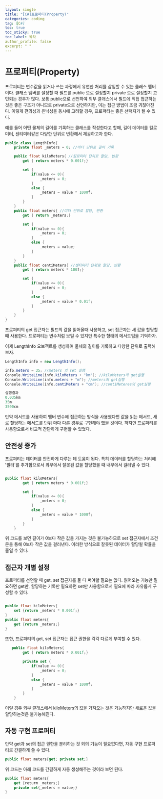 ```yaml
---
layout: single
title: "[C#]프로퍼티(Property)"
categories: coding
tag: [C#]
toc: true
toc_sticky: true
toc_label: 목차
author_profile: false
excerpt: " "
---
```


# 프로퍼티(Property)

프로퍼티는 변수값을 읽거나 쓰는 과정에서 유연한 처리를 삽입할 수 있는 클래스 멤버이다. 클래스 멤버를 설정할 때 필드를 public 으로 설정할지 private 으로 설정할지 고민되는 경우가 많다. 보통 public으로 선언하여 외부 클래스에서 필드에 직접 접근하는 것은 좋은 구조가 아니므로 private으로 선언하지만, 이는 접근 방법이 조금 귀찮아진다. 이렇게 편의성과 은닉성을 동시에 고려할 경우, 프로퍼티는 좋은 선택지가 될 수 있다. <br/>

예를 들어 어떤 물체의 길이를 기록하는 클래스를 작성한다고 할때, 길이 데이터를 킬로미터, 센티미터같은 다양한 단위로 변환해서 제공하고자 한다.

```c#
public class LengthInfo{
    private float _meters = 0; //미터 단위로 길이 기록

    public float kiloMeters{ //킬로미터 단위로 할당, 반환
        get { return meters * 0.001f;}

        set {
            if(value <= 0){
                _meters = 0;
            }
            else {
                _meters = value * 1000f;
            }
        }
    }
    public float meters{ //미터 단위로 할당, 반환
        get { return _meters;}

        set {
            if(value <= 0){
                _meters = 0;
            }
            else {
                _meters = value;
            }
        }
    }
    public float centiMeters{ //센티미터 단위로 할당, 반환
        get { return meters * 100f;}

        set {
            if(value <= 0){
                _meters = 0;
            }
            else {
                _meters = value * 0.01f;
            }
        }
    }
}

```

프로퍼티의 get 접근자는 필드의 값을 읽어올때 사용하고, set 접근자는 새 값을 할당할 때 사용한다.
프로퍼티는 변수처럼 보일 수 있지만 특수한 형태의 메서드임을 기억하자. <br/>

이제 LengthInfo 오브젝트를 생성하여 물체의 길이를 기록하고 다양한 단위로 출력해보자.

```c#
LengthInfo info = new LengthInfo();

info.meters = 35; //meters 의 set 실행
Console.WriteLine(info.kiloMeters + "km"); //kiloMeters의 get실행
Console.WriteLine(info.meters + "m"); //meters의 get실행
Console.WriteLine(info.centiMeters + "cm"); //centiMeteres의 get실행

```

```c#
실행결과
0.035km
35m
3500cm
```

만약 메서드를 사용하여 멤버 변수에 접근하는 방식을 사용했다면 값을 읽는 메서드, 새로 할당하는 메서드를 단위 마다 다른 경우로 구현해야 했을 것이다. 하지만 프로퍼티를 사용함으로서 비교적 간단하게 구현할 수 있었다.

## 안전성 증가

프로퍼티는 데이터를 안전하게 다루는 데 도움이 된다. 특히 데이터를 할당하는 처리에 '필터'를 추가함으로서 외부에서 잘못된 값을 할당했을 때 내부에서 걸러낼 수 있다.

```c#

public float kiloMeters{
        get { return meters * 0.001f;}

        set {
            if(value <= 0){
                _meters = 0;
            }
            else {
                _meters = value * 1000f;
            }
        }
    }

```

위 코드를 보면 길이가 0보다 작은 값을 가지는 것은 불가능하므로 set 접근자에서 조건문을 통해 0보다 작은 값을 걸러낸다. 이러한 방식으로 잘못된 데이터가 할당될 확률을 줄일 수 있다.

## 접근자 개별 설정

프로퍼티를 선언할 때 get, set 접근자를 둘 다 써야할 필요는 없다. 읽어오는 기능만 필요하면 get만, 할당하는 기록만 필요하면 set만 사용함으로서 필요에 따라 자유롭게 구성할 수 있다.

```c#

public float kiloMeters{
    set {return _meters * 0.001f;}
}
public float meters{
    get {return _meters;}
}

```

또한, 프로퍼티의 get, set 접근자는 접근 권한을 각각 다르게 부여할 수 있다.

```c#
   public float kiloMeters{
        get { return meters * 0.001f;}

        private set {
            if(value <= 0){
                _meters = 0;
            }
            else {
                _meters = value * 1000f;
            }
        }
    }

```

이럴 경우 외부 클래스에서 kiloMeters의 값을 가져오는 것은 가능하지만 새로운 값을 할당하는것은 불가능해진다.

## 자동 구현 프로퍼티

만약 get과 set의 접근 권한을 분리하는 것 외의 기능이 필요없다면, 자동 구현 프로퍼티로 간결하게 쓸 수 있다.

```c#
public float meters{get; private set;}
```

위 코드는 아래 코드를 간결하게 자동 생성해주는 것이라 보면 된다.

```c#
public float meters{
    get {returm _meters;}
    private set{_meters = value;}
}
```
